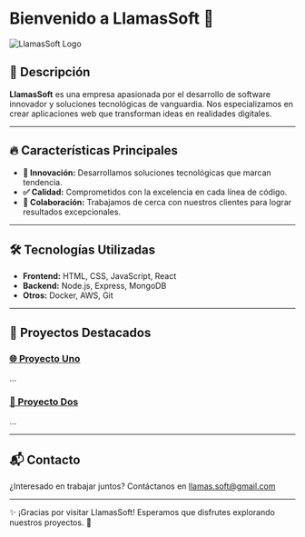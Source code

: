 # Bienvenido a LlamasSoft 🚀

![LlamasSoft Logo](https://drive.google.com/uc?id=1C_K5cpfazWVYb1lMziNaCuRecROc4NW9)

## 🌟 Descripción

**LlamasSoft** es una empresa apasionada por el desarrollo de software innovador y soluciones tecnológicas de vanguardia. Nos especializamos en crear aplicaciones web que transforman ideas en realidades digitales.

---

## 🔥 Características Principales

- **🚀 Innovación:** Desarrollamos soluciones tecnológicas que marcan tendencia.
- **✅ Calidad:** Comprometidos con la excelencia en cada línea de código.
- **🤝 Colaboración:** Trabajamos de cerca con nuestros clientes para lograr resultados excepcionales.

---

## 🛠️ Tecnologías Utilizadas

- **Frontend:** HTML, CSS, JavaScript, React
- **Backend:** Node.js, Express, MongoDB
- **Otros:** Docker, AWS, Git

---

## 🌟 Proyectos Destacados

### [🌐 Proyecto Uno]()

...

### [📱 Proyecto Dos]()

...

---



## 📬 Contacto

¿Interesado en trabajar juntos? Contáctanos en [llamas.soft@gmail.com](mailto:llamas.soft@gmail.com)


---

✨ ¡Gracias por visitar LlamasSoft! Esperamos que disfrutes explorando nuestros proyectos. 🚀

